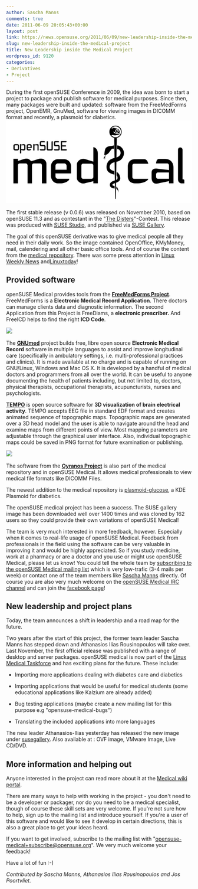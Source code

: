 ```yaml
---
author: Sascha Manns
comments: true
date: 2011-06-09 20:05:43+00:00
layout: post
link: https://news.opensuse.org/2011/06/09/new-leadership-inside-the-medical-project/
slug: new-leadership-inside-the-medical-project
title: New Leadership inside the Medical Project
wordpress_id: 9120
categories:
- Derivatives
- Project
---
```


During the first openSUSE Conference in 2009, the idea was born to start a project to package and publish software for medical purposes. Since then, many packages were built and updated: software from the FreeMedForms project, OpenEMR, GnuMed, software for viewing images in DICOMM format and recently, a plasmoid for diabetics.
![](/wp-content/uploads/2010/12/Opensuse_medical_logo11.png)

The first stable release (v 0.0.6) was released on November 2010, based on openSUSE 11.3 and as contestant in the "[The Disters](http://www.novell.com/promo/suse/the-disters-contest.html)"-Contest. This release was produced with [SUSE Studio](http://susestudio.com/), and published via [SUSE Gallery](http://susegallery.com/browse).

The goal of this openSUSE derivative was to give medical people all they need in their daily work. So the image contained OpenOffice, KMyMoney, mail, calendering and all other basic office tools. And of course the content from the [medical repository](http://download.opensuse.org/repositories/medical/). There was some press attention in [Linux Weekly News](http://lwn.net/Articles/415542/rss) and[Linuxtoday](http://linuxtoday.com/news_story.php3?ltsn=2010-11-17-001-35-OS-SS-RL)!


## <!-- more -->




## Provided software


openSUSE Medical provides tools from the [**FreeMedForms Project**](http://www.freemedforms.com/en/start). FreeMedForms is a **Electronic Medical Record Application**. There doctors can manage clients data and diagnostic information. The second Application from this Project is FreeDiams, a **electronic prescriber.** And FreeICD helps to find the right **ICD Code**.

![](http://en.opensuse.org/images/thumb/6/64/Freemedforms_screenshot.png/200px-Freemedforms_screenshot.png)

The **[GNUmed](http://wiki.gnumed.de/bin/view/Gnumed)** project builds free, libre open source **Electronic Medical Record** software in multiple languages to assist and improve longitudinal care (specifically in ambulatory settings, i.e. multi-professional practices and clinics). It is made available at no charge and is capable of running on GNU/Linux, Windows and Mac OS X. It is developed by a handful of medical doctors and programmers from all over the world. It can be useful to anyone documenting the health of patients including, but not limited to, doctors, physical therapists, occupational therapists, acupuncturists, nurses and psychologists.

**[TEMPO](http://code.google.com/p/tempo/)** is open source software for **3D visualization of brain electrical activity**. TEMPO accepts EEG file in standard EDF format and creates animated sequence of topographic maps. Topographic maps are generated over a 3D head model and the user is able to navigate around the head and examine maps from different points of view. Most mapping parameters are adjustable through the graphical user interface. Also, individual topographic maps could be saved in PNG format for future examination or publishing.

![](http://en.opensuse.org/images/thumb/f/fa/Tempo.png/200px-Tempo.png)

The software from the **[Oyranos Project](http://www.oyranos.org/)** is also part of the medical repository and in openSUSE Medical. It allows medical professionals to view medical file formats like DICOMM Files.

The newest addition to the medical repository is [plasmoid-glucose](https://build.opensuse.org/package/show?package=plasmoid-glucose&project=KDE%3AExtra), a KDE Plasmoid for diabetics.

The openSUSE medical project has been a success. The SUSE gallery image has been downloaded well over 1400 times and was cloned by 162 users so they could provide their own variations of openSUSE Medical!

The team is very much interested in more feedback, however. Especially when it comes to real-life usage of openSUSE Medical. Feedback from professionals in the field using the software can be very valuable in improving it and would be highly appreciated. So if you study medicine, work at a pharmacy or are a doctor and you use or might use openSUSE Medical, please let us know! You could tell the whole team by [subscribing to the openSUSE Medical mailing list](mailto:opensuse-medical+subscribe@opensuse.org) which is very low-trafic (3-4 mails per week) or contact one of the team members like [Sascha Manns](mailto:saigkill@opensuse.org) directly. Of course you are also very much welcome on the [openSUSE Medical IRC channel](irc://irc.opensuse.org/opensuse-medical) and can join the [facebook page](http://on.fb.me/clGDk7)!


## New leadership and project plans


Today, the team announces a shift in leadership and a road map for the future.

Two years after the start of this project, the former team leader Sascha Manns has stepped down and Athanasios Ilias Rousinopoulos will take over. Last November, the first official release was published with a range of desktop and server packages. openSUSE medical is now part of the [Linux Medical Taskforce](http://www.linux.com/community/groups/viewgroup/1264-Medical+Task+Force) and has exciting plans for the future. These include:



	
  * Importing more applications dealing with diabetes care and diabetics

	
  * Importing applications that would be useful for medical students (some educational applications like Kalzium are already added)

	
  * Bug testing applications (maybe create a new mailing list for this purpose e.g "opensuse-medical-bugs")

	
  * Translating the included applications into more languages


The new leader Athanasios-Ilias yesterday has released the new image under [susegallery](http://susegallery.com/a/UbPYJM/opensuse-medical-114). Also available at : OVF image, VMware Image, Live CD/DVD.


## More information and helping out


Anyone interested in the project can read more about it at the [Medical wiki portal](http://en.opensuse.org/Portal:Medical).

There are many ways to help with working in the project - you don't need to be a developer or packager, nor do you need to be a medical specialist, though of course these skill sets are very welcome. If you're not sure how to help, sign up to the mailing list and introduce yourself. If you're a user of this software and would like to see it develop in certain directions, this is also a great place to get your ideas heard.

If you want to get involved, subscribe to the mailing list with "[opensuse-medical+subscribe@opensuse.org](mailto:opensuse-medical+subscribe@opensuse.org)". We very much welcome your feedback!

Have a lot of fun :-)

_Contributed by Sascha Manns, Athanasios Ilias Rousinopoulos and Jos Poortvliet._
